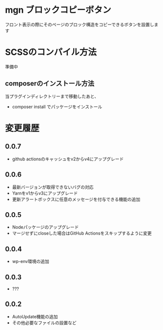 # mgn ブロックコピーボタン
フロント表示の際にそのページのブロック構造をコピーできるボタンを設置します

# SCSSのコンパイル方法
準備中

## composerのインストール方法
当プラグインディレクトリーまで移動したあと、

- composer install でパッケージをインストール

# 変更履歴
## 0.0.7
- github actionsのキャッシュをv2からv4にアップグレード

## 0.0.6
- 最新バージョンが取得できないバグの対応
- Yarnをv1からv3にアップグレード
- 更新アラートボックスに任意のメッセージを付与できる機能の追加
## 0.0.5
- Nodeパッケージのアップグレード
- マージせずにcloseした場合はGitHub Actionsをスキップするように変更
## 0.0.4
- wp-env環境の追加

## 0.0.3
- ???

## 0.0.2
- AutoUpdate機能の追加
- その他必要なファイルの設置など
